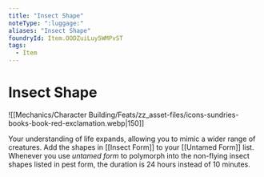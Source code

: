 ```yaml
---
title: "Insect Shape"
noteType: ":luggage:"
aliases: "Insect Shape"
foundryId: Item.OODZuiLuy5WMPvST
tags:
  - Item
---
```


# Insect Shape
![[Mechanics/Character Building/Feats/zz_asset-files/icons-sundries-books-book-red-exclamation.webp|150]]

Your understanding of life expands, allowing you to mimic a wider range of creatures. Add the shapes in [[Insect Form]] to your [[Untamed Form]] list. Whenever you use _untamed form_ to polymorph into the non-flying insect shapes listed in pest form, the duration is 24 hours instead of 10 minutes.
